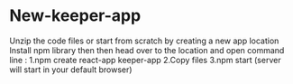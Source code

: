 # New-keeper-app
Unzip the code files or start from scratch by creating a new app location
Install npm library then then head over to the location and open command line :
1.npm create react-app keeper-app
2.Copy files
3.npm start (server will start in your default browser)
